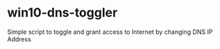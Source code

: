 # win10-dns-toggler
Simple script to toggle and grant access to Internet by changing DNS IP Address
